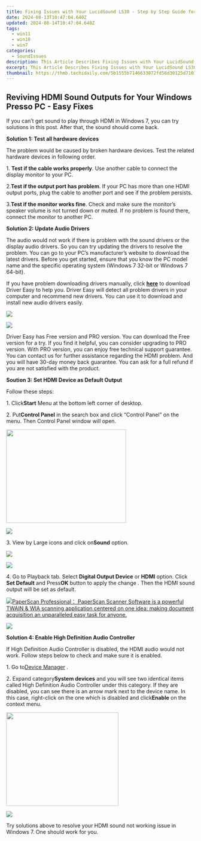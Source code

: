 ```yaml
---
title: Fixing Issues with Your LucidSound LS30 - Step by Step Guide for Unresponsive Mics
date: 2024-08-13T10:47:04.640Z
updated: 2024-08-14T10:47:04.640Z
tags:
  - win11
  - win10
  - win7
categories:
  - SoundIssues
description: This Article Describes Fixing Issues with Your LucidSound LS30 - Step by Step Guide for Unresponsive Mics
excerpt: This Article Describes Fixing Issues with Your LucidSound LS30 - Step by Step Guide for Unresponsive Mics
thumbnail: https://thmb.techidaily.com/5b1555b7146633872fd56d30125d7101353d43d4ee7f4ba1a4a67766b9a7e657.jpg
---
```


## Reviving HDMI Sound Outputs for Your Windows Presso PC - Easy Fixes

If you can’t get sound to play through HDMI in Windows 7, you can try solutions in this post. After that, the sound should come back.  
  
**Solution 1: Test all hardware devices**
  
The problem would be caused by broken hardware devices. Test the related hardware devices in following order.  
  
1\. **Test if the cable works properly**. Use another cable to connect the display monitor to your PC.
  
2.**Test if the output port has problem**. If your PC has more than one HDMI output ports, plug the cable to another port and see if the problem persists.  
  
3.**Test if the monitor works fine**. Check and make sure the  monitor’s speaker volume is not turned down or muted. If no problem is found there, connect the monitor to another PC.  
  
**Solution 2: Update Audio Drivers**
  
 The audio would not work if there is problem with the sound drivers or the display audio drivers. So you can try updating the drivers to resolve the problem. You can go to your PC’s manufacturer’s website to download the latest drivers. Before you get started, ensure that you know the PC model name and the specific operating system (Windows 7 32-bit or Windows 7 64-bit).  
  
 If you have problem downloading drivers manually, click **[here](https://tools.techidaily.com/drivereasy/download/)**  to download Driver Easy to help you. Driver Easy will detect all problem drivers in your computer and recommend new drivers. You can use it to download and install new audio drivers easily.  
  
<!-- affiliate ads begin -->
<a href="https://secure.2checkout.com/order/checkout.php?PRODS=19080710&QTY=1&AFFILIATE=108875&CART=1"><img src="https://smart-seo-tool.com/images/SmartSEOAuditorBox.png" border="0"></a>
<!-- affiliate ads end -->
![](https://images.drivereasy.com/wp-content/uploads/2017/04/img_58f0a91831558.jpg)

 Driver Easy has Free version and PRO version. You can download the Free version for a try. If you find it helpful, you can consider upgrading to PRO version. With PRO version, you can enjoy free technical support guarantee. You can contact us for further assistance regarding the HDMI problem. And you will have 30-day money back guarantee. You can ask for a full refund if you are not satisfied with the product.  
  
**Soution 3: Set HDMI Device as Default Output**
  
 Follow these steps:  
  
 1\. Click**Start** Menu at the bottom left corner of desktop.  
  
 2\. Put**Control Panel** in the search box and click “Control Panel” on the menu. Then Control Panel window will open.

<!-- affiliate ads begin -->
<a href="https://zonlipartnershipprogram.pxf.io/c/5597632/1821134/17882" target="_top" id="1821134"><img src="//a.impactradius-go.com/display-ad/17882-1821134" border="0" alt="" width="320" height="250"/></a><img height="0" width="0" src="https://imp.pxf.io/i/5597632/1821134/17882" style="position:absolute;visibility:hidden;" border="0" />
<!-- affiliate ads end -->
![](https://images.drivereasy.com/wp-content/uploads/2016/06/img_5774bfb775931.png)
  
 3\. View by Large icons and click on**Sound** option.

<!-- affiliate ads begin -->
<a href="https://secure.2checkout.com/order/checkout.php?PRODS=4621764&QTY=1&AFFILIATE=108875&CART=1"><img src="https://www.x-mirage.com/x-mirage/img/page-home.jpg" border="0"></a>
<!-- affiliate ads end -->
![](https://images.drivereasy.com/wp-content/uploads/2016/06/img_5774c057b2dac.png)

 4\. Go to Playback tab. Select **Digital Output Device** or **HDMI** option. Click **Set Default**  and Press**OK** button to apply the change  . Then the HDMI sound output will be set as default.  
  
<!-- affiliate ads begin -->
<a href="https://secure.2checkout.com/order/checkout.php?PRODS=37540879&QTY=1&AFFILIATE=108875&CART=1"><img src="https://paperscan.orpalis.com/img/content/You_prefer_to_use.png" border="0">PaperScan Professional： PaperScan Scanner Software is a powerful TWAIN & WIA scanning application centered on one idea: making document acquisition an unparalleled easy task for anyone.</a>
<!-- affiliate ads end -->
![](https://images.drivereasy.com/wp-content/uploads/2016/06/img_5774c399405c3.png)
  
 **Solution 4: Enable High Definition Audio Controller**
  
 If High Definition Audio Controller is disabled, the HDMI audio would not work. Follow steps below to check and make sure it is enabled.  
  
 1\. Go to[Device Manager](https://tools.techidaily.com/drivereasy/download/) .  
  
 2\. Expand category**System devices** and you will see two identical items called High Definition Audio Controller under this category. If they are disabled, you can see there is an arrow mark next to the device name. In this case, right-click on the one which is disabled and click**Enable** on the context menu.  

<!-- affiliate ads begin -->
<a href="https://boody-eco-wear.pxf.io/c/5597632/1567905/13846" target="_top" id="1567905"><img src="//a.impactradius-go.com/display-ad/13846-1567905" border="0" alt="" width="300" height="250"/></a><img height="0" width="0" src="https://imp.pxf.io/i/5597632/1567905/13846" style="position:absolute;visibility:hidden;" border="0" />
<!-- affiliate ads end -->
![](https://images.drivereasy.com/wp-content/uploads/2016/06/img_5774c621c7e99.png)

 Try solutions above to resolve your HDMI sound not working issue in Windows 7\. One should work for you.

<ins class="adsbygoogle"
     style="display:block"
     data-ad-format="autorelaxed"
     data-ad-client="ca-pub-7571918770474297"
     data-ad-slot="1223367746"></ins>



<ins class="adsbygoogle"
     style="display:block"
     data-ad-client="ca-pub-7571918770474297"
     data-ad-slot="8358498916"
     data-ad-format="auto"
     data-full-width-responsive="true"></ins>


